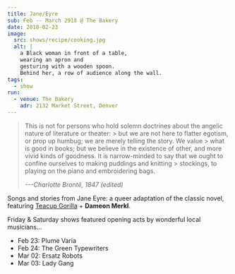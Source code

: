 ```yaml
---
title: Jane/Eyre
sub: Feb -- March 2918 @ The Bakery
date: 2018-02-23
image:
  src: shows/recipe/cooking.jpg
  alt: |
    a Black woman in front of a table,
    wearing an apron and
    gesturing with a wooden spoon.
    Behind her, a row of audience along the wall.
tags:
  - show
run:
  - venue: The Bakery
    adr: 2132 Market Street, Denver
---
```


> This is not for persons who hold solemn doctrines about the angelic nature of literature or theater: > but we are not here to flatter egotism, or prop up humbug; we are merely telling the story. We value > what is good in books; but we believe in the existence of other, and more vivid kinds of goodness.
> It is narrow-minded to say that we ought to confine ourselves to making puddings and knitting > stockings, to playing on the piano and embroidering bags.
>
> _---Charlotte Brontë, 1847 (edited)_

Songs and stories from Jane Eyre:
a queer adaptation of the classic novel,
featuring [Teacup Gorilla](http://teacupgorilla.com/) +
**Dameon Merkl**.

Friday & Saturday shows featured opening acts by wonderful local musicians…

- Feb 23: Plume Varia
- Feb 24: The Green Typewriters
- Mar 02: Ersatz Robots
- Mar 03: Lady Gang
